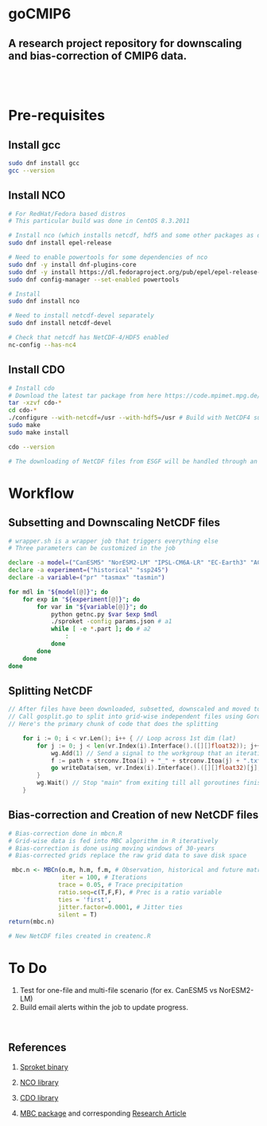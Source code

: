 # goCMIP6

## A research project repository for downscaling and bias-correction of CMIP6 data.

<br/><br/>

# Pre-requisites

## Install gcc

```bash
sudo dnf install gcc
gcc --version
```

## Install NCO

```zsh
# For RedHat/Fedora based distros
# This particular build was done in CentOS 8.3.2011

# Install nco (which installs netcdf, hdf5 and some other packages as dependencies)
sudo dnf install epel-release

# Need to enable powertools for some dependencies of nco
sudo dnf -y install dnf-plugins-core
sudo dnf -y install https://dl.fedoraproject.org/pub/epel/epel-release-latest-8.noarch.rpm
sudo dnf config-manager --set-enabled powertools

# Install
sudo dnf install nco

# Need to install netcdf-devel separately
sudo dnf install netcdf-devel

# Check that netcdf has NetCDF-4/HDF5 enabled
nc-config --has-nc4
```

## Install CDO

```zsh
# Install cdo
# Download the latest tar package from here https://code.mpimet.mpg.de/projects/cdo/files
tar -xzvf cdo-*
cd cdo-*
./configure --with-netcdf=/usr --with-hdf5=/usr # Build with NetCDF4 support
sudo make
sudo make install

cdo --version

# The downloading of NetCDF files from ESGF will be handled through an existing binary here https://github.com/ESGF/sproket

```

# Workflow

## Subsetting and Downscaling NetCDF files

```zsh
# wrapper.sh is a wrapper job that triggers everything else
# Three parameters can be customized in the job

declare -a model=("CanESM5" "NorESM2-LM" "IPSL-CM6A-LR" "EC-Earth3" "ACCESS-CM2")
declare -a experiment=("historical" "ssp245")
declare -a variable=("pr" "tasmax" "tasmin")

for mdl in "${model[@]}"; do
	for exp in "${experiment[@]}"; do
		for var in "${variable[@]}"; do
			python getnc.py $var $exp $mdl
			./sproket -config params.json # a1
			while [ -e *.part ]; do # a2
				:
			done
		done
	done
done

```

## Splitting NetCDF

```go
// After files have been downloaded, subsetted, downscaled and moved to ncfiles/ directory
// Call gosplit.go to split into grid-wise independent files using Goroutines to feed into bias-correction process
// Here's the primary chunk of code that does the splitting

	for i := 0; i < vr.Len(); i++ { // Loop across 1st dim (lat)
		for j := 0; j < len(vr.Index(i).Interface().([][]float32)); j++ { // Loop across 2nd dim (lon)
			wg.Add(1) // Send a signal to the workgroup that an iteration has initiated
			f := path + strconv.Itoa(i) + "_" + strconv.Itoa(j) + ".txt"
			go writeData(sem, vr.Index(i).Interface().([][]float32)[j], f, &wg) // Write 3rd dim to file (time)
		}
		wg.Wait() // Stop "main" from exiting till all goroutines finish
	}
```

## Bias-correction and Creation of new NetCDF files

```R
# Bias-correction done in mbcn.R
# Grid-wise data is fed into MBC algorithm in R iteratively
# Bias-correction is done using moving windows of 30-years
# Bias-corrected grids replace the raw grid data to save disk space

 mbc.n <- MBCn(o.m, h.m, f.m, # Observation, historical and future matrix
               iter = 100, # Iterations
              trace = 0.05, # Trace precipitation
              ratio.seq=c(T,F,F), # Prec is a ratio variable
              ties = 'first',
              jitter.factor=0.0001, # Jitter ties
              silent = T)
return(mbc.n)

# New NetCDF files created in createnc.R
```

# To Do

1. Test for one-file and multi-file scenario (for ex. CanESM5 vs NorESM2-LM)
2. Build email alerts within the job to update progress.

<br/>

## References

1. [Sproket binary](https://github.com/ESGF/sproket)

2. [NCO library](http://nco.sourceforge.net/)

3. [CDO library](https://code.mpimet.mpg.de/projects/cdo)

4. [MBC package](https://github.com/cran/MBC) and corresponding [Research Article](https://doi.org/10.1007/s00382-017-3580-6)

 
